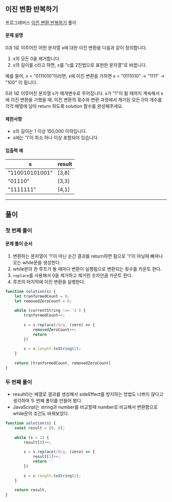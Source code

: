 ## 이진 변환 반복하기

프로그래머스 [이진 변환 반복하기](https://school.programmers.co.kr/learn/courses/30/lessons/70129) 풀이


#### 문제 설명
0과 1로 이루어진 어떤 문자열 x에 대한 이진 변환을 다음과 같이 정의합니다.

1. x의 모든 0을 제거합니다.
2. x의 길이를 c라고 하면, x를 "c를 2진법으로 표현한 문자열"로 바꿉니다.

예를 들어, x = "0111010"이라면, x에 이진 변환을 가하면 x = "0111010" -> "1111" -> "100" 이 됩니다.

0과 1로 이루어진 문자열 s가 매개변수로 주어집니다. s가 "1"이 될 때까지 계속해서 s에 이진 변환을 가했을 때, 이진 변환의 횟수와 변환 과정에서 제거된 모든 0의 개수를 각각 배열에 담아 return 하도록 solution 함수를 완성해주세요.

#### 제한사항
- s의 길이는 1 이상 150,000 이하입니다.
- s에는 '1'이 최소 하나 이상 포함되어 있습니다.

#### 입출력 예
|s|result|
|--|--|
|"110010101001"|[3,8]|
|"01110"|[3,3]|
|"1111111"|[4,1]|

---

## 풀이

### 첫 번째 풀이

#### 문제 풀이 순서
1. 변환하는 문자열이 '1'이 아닌 순간 결과를 return하면 됨으로 '1'이 아닐때 빠져나오는 while문을 생성한다.
2. while문의 한 루프가 돌 때마다 변환이 실행됨으로 변환되는 횟수를 카운트 한다.
3. `replace`를 사용해서 0을 제거하고 제거한 숫자만큼 카운트 한다.
4. 루프의 마지막에 이진 변환을 실행한다.

```js
function solution(s) {
    let tranformedCount = 0;
    let removedZeroCount = 0;
    
    while (currentString !== '1') {
        tranformedCount++;
        
        s = s.replace(/0/g, (zero) => {
            removedZeroCount++;
            return ''
        })
        
        s = s.length.toString(2);
    }
    
    return [tranformedCount, removedZeroCount]
}
```

### 두 번째 풀이
- result라는 배열로 결과를 생성해서 sideEffect를 방지하는 방법도 나쁘지 않다고 생각하며 두 번째 풀이를 만들어 봤다.
- JavaScirpt는 string과 number를 비교할때 number로 비교해서 변환함으로 while문의 조건도 바꿔보았다.

```js
function solution(s) {
    const result = [0, 0];
    
    while (s > 1) {
        result[0]++;
        
        s = s.replace(/0/g, (zero) => {
            result[1]++;
            return ''
        })
        
        s = s.length.toString(2);
    }
    
    return result;
}
```